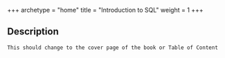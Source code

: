 +++
archetype = "home"
title = "Introduction to SQL"
weight = 1
+++


## Description 
    This should change to the cover page of the book or Table of Content